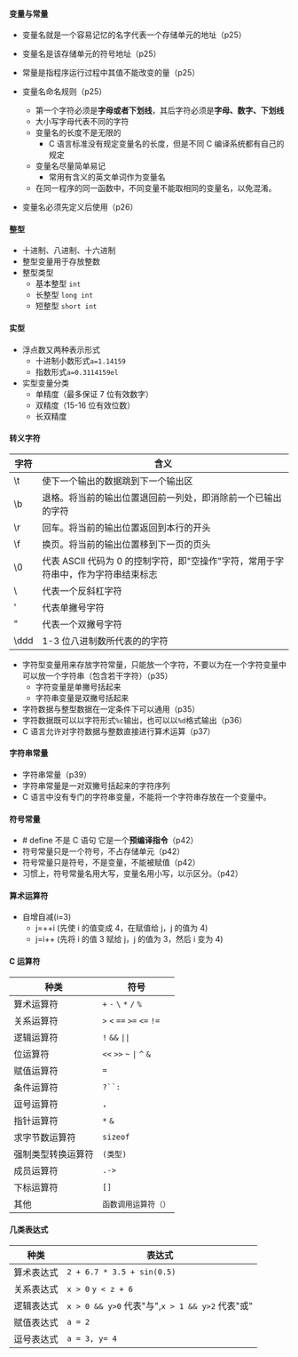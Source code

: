 #### 变量与常量

- 变量名就是一个容易记忆的名字代表一个存储单元的地址（p25）
- 变量名是该存储单元的符号地址（p25）
- 常量是指程序运行过程中其值不能改变的量（p25）
- 变量名命名规则（p25）

  - 第一个字符必须是**字母或者下划线**，其后字符必须是**字母、数字、下划线**
  - 大小写字母代表不同的字符
  - 变量名的长度不是无限的
    - C 语言标准没有规定变量名的长度，但是不同 C 编译系统都有自己的规定
  - 变量名尽量简单易记
    - 常用有含义的英文单词作为变量名
  - 在同一程序的同一函数中，不同变量不能取相同的变量名，以免混淆。

- 变量名必须先定义后使用（p26）

#### 整型

- 十进制、八进制、十六进制
- 整型变量用于存放整数
- 整型类型
  - 基本整型 `int`
  - 长整型 `long int`
  - 短整型 `short int`

#### 实型

- 浮点数又两种表示形式
  - 十进制小数形式`a=1.14159`
  - 指数形式`a=0.3114159el`
- 实型变量分类
  - 单精度（最多保证 7 位有效数字）
  - 双精度（15-16 位有效位数）
  - 长双精度

#### 转义字符

| 字符 | 含义                                                                               |
| ---- | ---------------------------------------------------------------------------------- |
| \t   | 使下一个输出的数据跳到下一个输出区                                                 |
| \b   | 退格。将当前的输出位置退回前一列处，即消除前一个已输出的字符                       |
| \r   | 回车。将当前的输出位置返回到本行的开头                                             |
| \f   | 换页。将当前的输出位置移到下一页的页头                                             |
| \0   | 代表 ASCII 代码为 0 的控制字符，即"空操作"字符，常用于字符串中，作为字符串结束标志 |
| \\   | 代表一个反斜杠字符                                                                 |
| \'   | 代表单撇号字符                                                                     |
| \"   | 代表一个双撇号字符                                                                 |
| \ddd | 1-3 位八进制数所代表的的字符                                                       |

- 字符型变量用来存放字符常量，只能放一个字符，不要以为在一个字符变量中可以放一个字符串（包含若干字符）（p35）
  - 字符变量是单撇号括起来
  - 字符串变量是双撇号括起来
- 字符数据与整型数据在一定条件下可以通用（p35）
- 字符数据既可以以字符形式`%c`输出，也可以以`%d`格式输出（p36）
- C 语言允许对字符数据与整数直接进行算术运算（p37）

#### 字符串常量

- 字符串常量（p39）
- 字符串常量是一对双撇号括起来的字符序列
- C 语言中没有专门的字符串变量，不能将一个字符串存放在一个变量中。

#### 符号常量

- \# define 不是 C 语句 它是一个**预编译指令**（p42）
- 符号常量只是一个符号，不占存储单元（p42）
- 符号常量只是符号，不是变量，不能被赋值（p42）
- 习惯上，符号常量名用大写，变量名用小写，以示区分。（p42）

#### 算术运算符

- 自增自减(i=3)
  - j=++i (先使 i 的值变成 4，在赋值给 j，j 的值为 4)
  - j=i++ (先将 i 的值 3 赋给 j，j 的值为 3，然后 i 变为 4)

#### C 运算符

| 种类               | 符号                        |
| ------------------ | --------------------------- |
| 算术运算符         | `+` `-` `\` `*` `/` `%`     |
| 关系运算符         | `>` `<` `==` `>=` `<=` `!=` |
| 逻辑运算符         | `!` `&&` `\|\|`             |
| 位运算符           | `<<` `>>` `~` `\|` `^` `&`  |
| 赋值运算符         | `=`                         |
| 条件运算符         | ` ?``: `                    |
| 逗号运算符         | `,`                         |
| 指针运算符         | `*` `&`                     |
| 求字节数运算符     | `sizeof`                    |
| 强制类型转换运算符 | `(类型)`                    |
| 成员运算符         | `.->`                       |
| 下标运算符         | `[]`                        |
| 其他               | `函数调用运算符（）`        |

#### 几类表达式

| 种类       | 表达式                                          |
| ---------- | ----------------------------------------------- |
| 算术表达式 | `2 + 6.7 * 3.5 + sin(0.5)`                      |
| 关系表达式 | `x > 0` `y < z + 6`                             |
| 逻辑表达式 | `x > 0 && y>0` 代表"与",`x > 1 && y>2` 代表"或" |
| 赋值表达式 | `a = 2`                                         |
| 逗号表达式 | `a = 3, y= 4`                                   |
